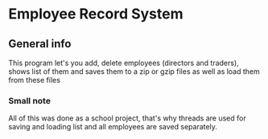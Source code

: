 # Employee Record System

## General info

This program let's you add, delete employees (directors and traders), shows list of them and saves them to a zip or gzip files as well as load them from these files

### Small note

All of this was done as a school project, that's why threads are used for saving and loading list and all employees are saved separately.
